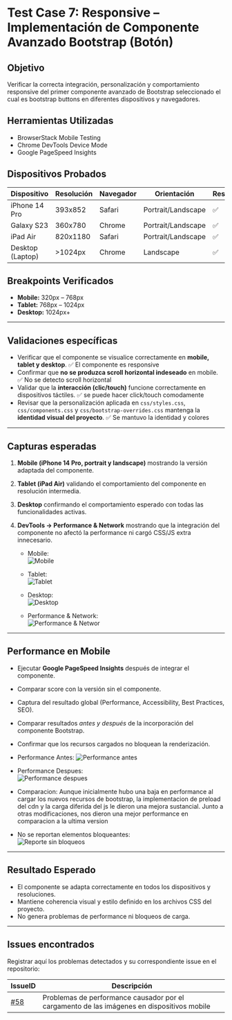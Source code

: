 # Test Case 7: Responsive – Implementación de Componente Avanzado Bootstrap (Botón)

## Objetivo
Verificar la correcta integración, personalización y comportamiento responsive del primer componente avanzado de Bootstrap seleccionado el cual es bootstrap buttons en diferentes dispositivos y navegadores.

## Herramientas Utilizadas
- BrowserStack Mobile Testing  
- Chrome DevTools Device Mode  
- Google PageSpeed Insights  

## Dispositivos Probados
| Dispositivo       | Resolución | Navegador | Orientación         | Resultado |
|-------------------|------------|-----------|---------------------|-----------|
| iPhone 14 Pro     | 393x852    | Safari    | Portrait/Landscape  | ✅ |
| Galaxy S23        | 360x780    | Chrome    | Portrait/Landscape  | ✅ |
| iPad Air          | 820x1180   | Safari    | Portrait/Landscape  | ✅ |
| Desktop (Laptop)  | >1024px    | Chrome    | Landscape           | ✅ |

## Breakpoints Verificados
- **Mobile:** 320px – 768px  
- **Tablet:** 768px – 1024px  
- **Desktop:** 1024px+  

---

## Validaciones específicas
- Verificar que el componente se visualice correctamente en **mobile, tablet y desktop**.  ✅ El componente es responsive
- Confirmar que **no se produzca scroll horizontal indeseado** en mobile.  ✅  No se detecto scroll horizontal
- Validar que la **interacción (clic/touch)** funcione correctamente en dispositivos táctiles. ✅ se puede hacer click/touch comodamente
- Revisar que la personalización aplicada en `css/styles.css`, `css/components.css` y `css/bootstrap-overrides.css` mantenga la **identidad visual del proyecto**. ✅ Se mantuvo la identidad y colores

---

## Capturas esperadas
1. **Mobile (iPhone 14 Pro, portrait y landscape)** mostrando la versión adaptada del componente.  
2. **Tablet (iPad Air)** validando el comportamiento del componente en resolución intermedia.  
3. **Desktop** confirmando el comportamiento esperado con todas las funcionalidades activas.  
4. **DevTools → Performance & Network** mostrando que la integración del componente no afectó la performance ni cargó CSS/JS extra innecesario.

   - Mobile:  
     ![Mobile](../screenshots/t7-mobile-comp-boton.png)
     
   - Tablet:  
     ![Tablet](../screenshots/t7-tablet-comp-boton.png)
     
   - Desktop:  
     ![Desktop](../screenshots/t7-desktop-comp-boton.png)
     
   - Performance & Network:  
     ![Performance & Networ](../screenshots/t7-componente-css-js.png)  
---

## Performance en Mobile
- Ejecutar **Google PageSpeed Insights** después de integrar el componente.  
- Comparar score con la versión sin el componente. 
- Captura del resultado global (Performance, Accessibility, Best Practices, SEO).  
- Comparar resultados *antes y después* de la incorporación del componente Bootstrap.   
- Confirmar que los recursos cargados no bloquean la renderización.

- Performance Antes: 
  ![Performance antes](../screenshots/t7-performance-antes.png)

- Performance Despues:  
  ![Performance despues](../screenshots/t7-performance-despues.png)

- Comparacion: Aunque inicialmente hubo una baja en performance al cargar los nuevos recursos de bootstrap, la implementacion de preload del cdn y la carga diferida del js le dieron una mejora sustancial. Junto a otras modificaciones, nos dieron una mejor performance en comparacion a la ultima version

- No se reportan elementos bloqueantes:  
  ![Reporte sin bloqueos](../screenshots/t7-falta-de-bloqueo.png)



---

## Resultado Esperado
- El componente se adapta correctamente en todos los dispositivos y resoluciones.  
- Mantiene coherencia visual y estilo definido en los archivos CSS del proyecto.  
- No genera problemas de performance ni bloqueos de carga.  

---

## Issues encontrados
Registrar aquí los problemas detectados y su correspondiente issue en el repositorio:  

| IssueID | Descripción 
|----|-------------|
| [#58](https://github.com/Thallys8/turismo-buenos-aires/issues/58) | Problemas de performance causador por el cargamento de las imágenes en dispositivos mobile |
